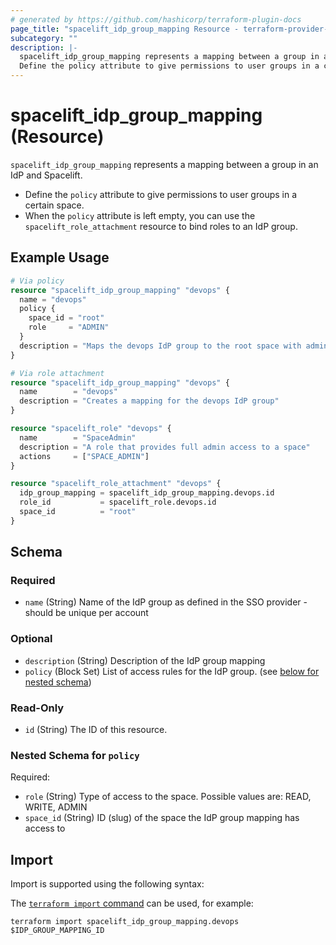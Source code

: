 ```yaml
---
# generated by https://github.com/hashicorp/terraform-plugin-docs
page_title: "spacelift_idp_group_mapping Resource - terraform-provider-spacelift"
subcategory: ""
description: |-
  spacelift_idp_group_mapping represents a mapping between a group in an IdP and Spacelift.
  Define the policy attribute to give permissions to user groups in a certain space.When the policy attribute is left empty, you can use the spacelift_role_attachment resource to bind roles to an IdP group.
---
```


# spacelift_idp_group_mapping (Resource)

`spacelift_idp_group_mapping` represents a mapping between a group in an IdP and Spacelift.
- Define the `policy` attribute to give permissions to user groups in a certain space.
- When the `policy` attribute is left empty, you can use the `spacelift_role_attachment` resource to bind roles to an IdP group.

## Example Usage

```terraform
# Via policy
resource "spacelift_idp_group_mapping" "devops" {
  name = "devops"
  policy {
    space_id = "root"
    role     = "ADMIN"
  }
  description = "Maps the devops IdP group to the root space with admin role"
}

# Via role attachment
resource "spacelift_idp_group_mapping" "devops" {
  name        = "devops"
  description = "Creates a mapping for the devops IdP group"
}

resource "spacelift_role" "devops" {
  name        = "SpaceAdmin"
  description = "A role that provides full admin access to a space"
  actions     = ["SPACE_ADMIN"]
}

resource "spacelift_role_attachment" "devops" {
  idp_group_mapping = spacelift_idp_group_mapping.devops.id
  role_id           = spacelift_role.devops.id
  space_id          = "root"
}
```

<!-- schema generated by tfplugindocs -->
## Schema

### Required

- `name` (String) Name of the IdP group as defined in the SSO provider - should be unique per account

### Optional

- `description` (String) Description of the IdP group mapping
- `policy` (Block Set) List of access rules for the IdP group. (see [below for nested schema](#nestedblock--policy))

### Read-Only

- `id` (String) The ID of this resource.

<a id="nestedblock--policy"></a>
### Nested Schema for `policy`

Required:

- `role` (String) Type of access to the space. Possible values are: READ, WRITE, ADMIN
- `space_id` (String) ID (slug) of the space the IdP group mapping has access to

## Import

Import is supported using the following syntax:

The [`terraform import` command](https://developer.hashicorp.com/terraform/cli/commands/import) can be used, for example:

```shell
terraform import spacelift_idp_group_mapping.devops $IDP_GROUP_MAPPING_ID
```

